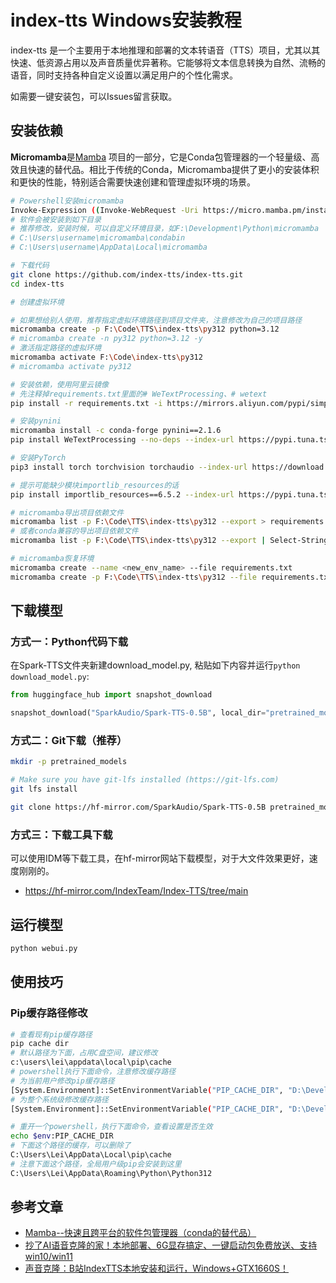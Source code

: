 # index-tts Windows安装教程

index-tts 是一个主要用于本地推理和部署的文本转语音（TTS）项目，尤其以其快速、低资源占用以及声音质量优异著称。它能够将文本信息转换为自然、流畅的语音，同时支持各种自定义设置以满足用户的个性化需求。

如需要一键安装包，可以Issues留言获取。

## 安装依赖

**Micromamba**是[Mamba](https://mamba.readthedocs.io/en/latest/) 项目的一部分，它是Conda包管理器的一个轻量级、高效且快速的替代品。相比于传统的Conda，Micromamba提供了更小的安装体积和更快的性能，特别适合需要快速创建和管理虚拟环境的场景。

```bash
# Powershell安装micromamba
Invoke-Expression ((Invoke-WebRequest -Uri https://micro.mamba.pm/install.ps1 -UseBasicParsing).Content)
# 软件会被安装到如下目录
# 推荐修改，安装时候，可以自定义环境目录，如F:\Development\Python\micromamba
# C:\Users\username\micromamba\condabin
# C:\Users\username\AppData\Local\micromamba

# 下载代码
git clone https://github.com/index-tts/index-tts.git
cd index-tts

# 创建虚拟环境

# 如果想给别人使用，推荐指定虚拟环境路径到项目文件夹，注意修改为自己的项目路径
micromamba create -p F:\Code\TTS\index-tts\py312 python=3.12
# micromamba create -n py312 python=3.12 -y
# 激活指定路径的虚拟环境
micromamba activate F:\Code\index-tts\py312
# micromamba activate py312

# 安装依赖，使用阿里云镜像
# 先注释掉requirements.txt里面的# WeTextProcessing、# wetext
pip install -r requirements.txt -i https://mirrors.aliyun.com/pypi/simple/ --trusted-host=mirrors.aliyun.com

# 安装pynini
micromamba install -c conda-forge pynini==2.1.6
pip install WeTextProcessing --no-deps --index-url https://pypi.tuna.tsinghua.edu.cn/simple

# 安装PyTorch
pip3 install torch torchvision torchaudio --index-url https://download.pytorch.org/whl/cu126

# 提示可能缺少模块importlib_resources的话
pip install importlib_resources==6.5.2 --index-url https://pypi.tuna.tsinghua.edu.cn/simple

# micromamba导出项目依赖文件
micromamba list -p F:\Code\TTS\index-tts\py312 --export > requirements.txt
# 或者conda兼容的导出项目依赖文件
micromamba list -p F:\Code\TTS\index-tts\py312 --export | Select-String -NotMatch '^#' > requirements.txt

# micromamba恢复环境
micromamba create --name <new_env_name> --file requirements.txt
micromamba create -p F:\Code\TTS\index-tts\py312 --file requirements.txt
```

## 下载模型

### 方式一：Python代码下载
在Spark-TTS文件夹新建download_model.py, 粘贴如下内容并运行`python download_model.py`:
```python
from huggingface_hub import snapshot_download

snapshot_download("SparkAudio/Spark-TTS-0.5B", local_dir="pretrained_models/Spark-TTS-0.5B")

```

### 方式二：Git下载（推荐）

```bash
mkdir -p pretrained_models

# Make sure you have git-lfs installed (https://git-lfs.com)
git lfs install

git clone https://hf-mirror.com/SparkAudio/Spark-TTS-0.5B pretrained_models/Spark-TTS-0.5B

```
### 方式三：下载工具下载

可以使用IDM等下载工具，在hf-mirror网站下载模型，对于大文件效果更好，速度刚刚的。

- https://hf-mirror.com/IndexTeam/Index-TTS/tree/main


## 运行模型

```bash
python webui.py
```

## 使用技巧

### Pip缓存路径修改
```bash
# 查看现有pip缓存路径
pip cache dir
# 默认路径为下面，占用C盘空间，建议修改
c:\users\lei\appdata\local\pip\cache
# powershell执行下面命令，注意修改缓存路径
# 为当前用户修改pip缓存路径
[System.Environment]::SetEnvironmentVariable("PIP_CACHE_DIR", "D:\Development\Python\cache", [System.EnvironmentVariableTarget]::User)
# 为整个系统级修改缓存路径
[System.Environment]::SetEnvironmentVariable("PIP_CACHE_DIR", "D:\Development\Python\cache", [System.EnvironmentVariableTarget]::Machine)

# 重开一个powershell，执行下面命令，查看设置是否生效
echo $env:PIP_CACHE_DIR
# 下面这个路径的缓存，可以删除了
C:\Users\Lei\AppData\Local\pip\cache
# 注意下面这个路径，全局用户级pip会安装到这里
C:\Users\Lei\AppData\Roaming\Python\Python312
```

## 参考文章
- [Mamba--快速且跨平台的软件包管理器（conda的替代品）](https://mp.weixin.qq.com/s/8GXV_xiW5XVOtFaFqgfWbg)
- [抄了AI语音克隆的家！本地部署、6G显存搞定、一键启动包免费放送、支持win10/win11](https://mp.weixin.qq.com/s/qfm1kYhjQN6RdKB5xedWpA)
- [声音克隆：B站IndexTTS本地安装和运行，Windows+GTX1660S！](https://mp.weixin.qq.com/s/NHAGAk2FjtboaDmjn70b1A)
